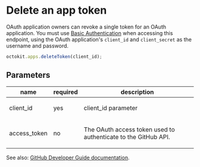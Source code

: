 # Delete an app token

OAuth application owners can revoke a single token for an OAuth application. You must use [Basic Authentication](https://developer.github.com/v3/auth#basic-authentication) when accessing this endpoint, using the OAuth application's `client_id` and `client_secret` as the username and password.

```js
octokit.apps.deleteToken(client_id);
```

## Parameters

<table>
  <thead>
    <tr>
      <th>name</th>
      <th>required</th>
      <th>description</th>
    </tr>
  </thead>
  <tbody>
    <tr><td>client_id</td><td>yes</td><td>

client_id parameter

</td></tr>
<tr><td>access_token</td><td>no</td><td>

The OAuth access token used to authenticate to the GitHub API.

</td></tr>
  </tbody>
</table>

See also: [GitHub Developer Guide documentation](endpoint.documentationUrl).
